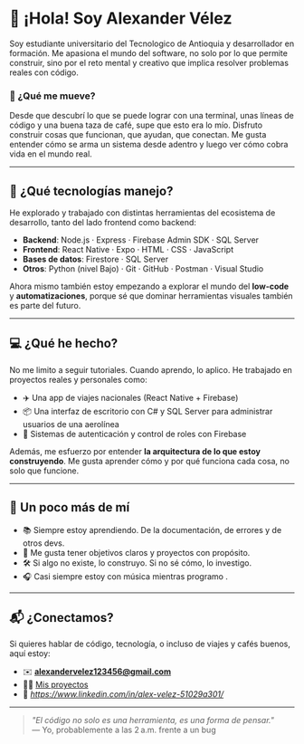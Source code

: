 # 👋 ¡Hola! Soy Alexander Vélez 

Soy estudiante universitario del Tecnologico de Antioquia y desarrollador en formación. Me apasiona el mundo del software, no solo por lo que permite construir, sino por el reto mental y creativo que implica resolver problemas reales con código.

### 🚀 ¿Qué me mueve?

Desde que descubrí lo que se puede lograr con una terminal, unas líneas de código y una buena taza de café, supe que esto era lo mío. Disfruto construir cosas que funcionan, que ayudan, que conectan. Me gusta entender cómo se arma un sistema desde adentro y luego ver cómo cobra vida en el mundo real.

---

## 🧠 ¿Qué tecnologías manejo?

He explorado y trabajado con distintas herramientas del ecosistema de desarrollo, tanto del lado frontend como backend:

- **Backend**: Node.js · Express · Firebase Admin SDK · SQL Server
- **Frontend**: React Native · Expo · HTML · CSS · JavaScript
- **Bases de datos**: Firestore · SQL Server
- **Otros**: Python (nivel Bajo) · Git · GitHub · Postman · Visual Studio

Ahora mismo también estoy empezando a explorar el mundo del **low-code** y **automatizaciones**, porque sé que dominar herramientas visuales también es parte del futuro.

---

## 💻 ¿Qué he hecho?

No me limito a seguir tutoriales. Cuando aprendo, lo aplico. He trabajado en proyectos reales y personales como:

- ✈️ Una app de viajes nacionales (React Native + Firebase)
- 📦 Una interfaz de escritorio con C# y SQL Server para administrar usuarios de una aerolínea
- 🔐 Sistemas de autenticación y control de roles con Firebase

Además, me esfuerzo por entender **la arquitectura de lo que estoy construyendo**. Me gusta aprender cómo y por qué funciona cada cosa, no solo que funcione.

---

## 📍 Un poco más de mí

- 📚 Siempre estoy aprendiendo. De la documentación, de errores y de otros devs.
- 🎯 Me gusta tener objetivos claros y proyectos con propósito.
- 🛠️ Si algo no existe, lo construyo. Si no sé cómo, lo investigo.
- 🎧 Casi siempre estoy con música mientras programo .

---

## 📬 ¿Conectamos?

Si quieres hablar de código, tecnología, o incluso de viajes y cafés buenos, aquí estoy:

- ✉️ **alexandervelez123456@gmail.com**
- 🐱‍💻 [Mis proyectos](https://github.com/AlexanderVelez302)
- 💼 *https://www.linkedin.com/in/alex-velez-51029a301/*

---

> _"El código no solo es una herramienta, es una forma de pensar."_  
> — Yo, probablemente a las 2 a.m. frente a un bug

